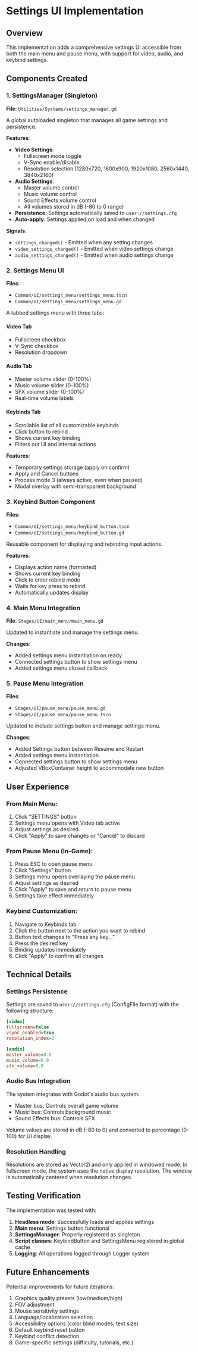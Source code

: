 # Settings UI Implementation

## Overview
This implementation adds a comprehensive settings UI accessible from both the main menu and pause menu, with support for video, audio, and keybind settings.

## Components Created

### 1. SettingsManager (Singleton)
**File**: `Utilities/Systems/settings_manager.gd`

A global autoloaded singleton that manages all game settings and persistence.

**Features**:
- **Video Settings**:
  - Fullscreen mode toggle
  - V-Sync enable/disable
  - Resolution selection (1280x720, 1600x900, 1920x1080, 2560x1440, 3840x2160)
- **Audio Settings**:
  - Master volume control
  - Music volume control
  - Sound Effects volume control
  - All volumes stored in dB (-80 to 0 range)
- **Persistence**: Settings automatically saved to `user://settings.cfg`
- **Auto-apply**: Settings applied on load and when changed

**Signals**:
- `settings_changed()` - Emitted when any setting changes
- `video_settings_changed()` - Emitted when video settings change
- `audio_settings_changed()` - Emitted when audio settings change

### 2. Settings Menu UI
**Files**:
- `Common/UI/settings_menu/settings_menu.tscn`
- `Common/UI/settings_menu/settings_menu.gd`

A tabbed settings menu with three tabs:

#### Video Tab
- Fullscreen checkbox
- V-Sync checkbox
- Resolution dropdown

#### Audio Tab
- Master volume slider (0-100%)
- Music volume slider (0-100%)
- SFX volume slider (0-100%)
- Real-time volume labels

#### Keybinds Tab
- Scrollable list of all customizable keybinds
- Click button to rebind
- Shows current key binding
- Filters out UI and internal actions

**Features**:
- Temporary settings storage (apply on confirm)
- Apply and Cancel buttons
- Process mode 3 (always active, even when paused)
- Modal overlay with semi-transparent background

### 3. Keybind Button Component
**Files**:
- `Common/UI/settings_menu/keybind_button.tscn`
- `Common/UI/settings_menu/keybind_button.gd`

Reusable component for displaying and rebinding input actions.

**Features**:
- Displays action name (formatted)
- Shows current key binding
- Click to enter rebind mode
- Waits for key press to rebind
- Automatically updates display

### 4. Main Menu Integration
**File**: `Stages/UI/main_menu/main_menu.gd`

Updated to instantiate and manage the settings menu.

**Changes**:
- Added settings menu instantiation on ready
- Connected settings button to show settings menu
- Added settings menu closed callback

### 5. Pause Menu Integration
**Files**:
- `Stages/UI/pause_menu/pause_menu.gd`
- `Stages/UI/pause_menu/pause_menu.tscn`

Updated to include settings button and manage settings menu.

**Changes**:
- Added Settings button between Resume and Restart
- Added settings menu instantiation
- Connected settings button to show settings menu
- Adjusted VBoxContainer height to accommodate new button

## User Experience

### From Main Menu:
1. Click "SETTINGS" button
2. Settings menu opens with Video tab active
3. Adjust settings as desired
4. Click "Apply" to save changes or "Cancel" to discard

### From Pause Menu (In-Game):
1. Press ESC to open pause menu
2. Click "Settings" button
3. Settings menu opens overlaying the pause menu
4. Adjust settings as desired
5. Click "Apply" to save and return to pause menu
6. Settings take effect immediately

### Keybind Customization:
1. Navigate to Keybinds tab
2. Click the button next to the action you want to rebind
3. Button text changes to "Press any key..."
4. Press the desired key
5. Binding updates immediately
6. Click "Apply" to confirm all changes

## Technical Details

### Settings Persistence
Settings are saved to `user://settings.cfg` (ConfigFile format) with the following structure:

```ini
[video]
fullscreen=false
vsync_enabled=true
resolution_index=2

[audio]
master_volume=0.0
music_volume=0.0
sfx_volume=0.0
```

### Audio Bus Integration
The system integrates with Godot's audio bus system:
- Master bus: Controls overall game volume
- Music bus: Controls background music
- Sound Effects bus: Controls SFX

Volume values are stored in dB (-80 to 0) and converted to percentage (0-100) for UI display.

### Resolution Handling
Resolutions are stored as Vector2i and only applied in windowed mode. In fullscreen mode, the system uses the native display resolution. The window is automatically centered when resolution changes.

## Testing Verification

The implementation was tested with:
1. **Headless mode**: Successfully loads and applies settings
2. **Main menu**: Settings button functional
3. **SettingsManager**: Properly registered as singleton
4. **Script classes**: KeybindButton and SettingsMenu registered in global cache
5. **Logging**: All operations logged through Logger system

## Future Enhancements

Potential improvements for future iterations:
1. Graphics quality presets (low/medium/high)
2. FOV adjustment
3. Mouse sensitivity settings
4. Language/localization selection
5. Accessibility options (color blind modes, text size)
6. Default keybind reset button
7. Keybind conflict detection
8. Game-specific settings (difficulty, tutorials, etc.)
